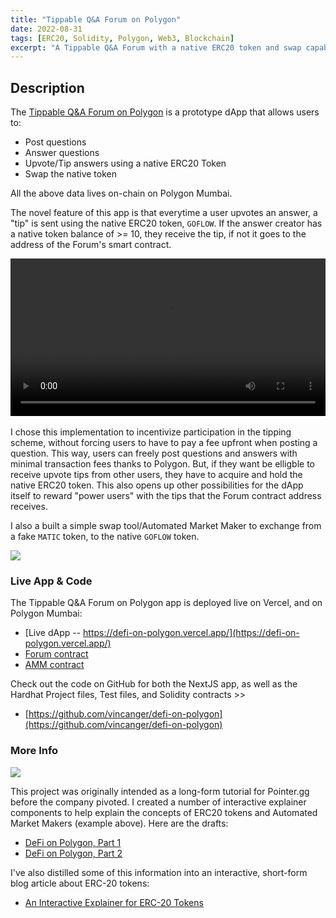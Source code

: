 ```yaml
---
title: "Tippable Q&A Forum on Polygon"
date: 2022-08-31
tags: [ERC20, Solidity, Polygon, Web3, Blockchain]
excerpt: "A Tippable Q&A Forum with a native ERC20 token and swap capabilities"
---
```

## Description

The [Tippable Q&A Forum on Polygon](https://defi-on-polygon.vercel.app/) is a prototype dApp that allows users to:

- Post questions
- Answer questions
- Upvote/Tip answers using a native ERC20 Token
- Swap the native token

All the above data lives on-chain on Polygon Mumbai.

The novel feature of this app is that everytime a user upvotes an answer, a "tip" is sent using the native ERC20 token, `GOFLOW`. If the answer creator has a native token balance of >= 10, they receive the tip, if not it goes to the address of the Forum's smart contract.

<div max-width="100%">
  <video width="100%" controls>
    <source src="https://i.imgur.com/WCTd97y.mp4" type="video/mp4">
  </video>
</div>
<br />
I chose this implementation to incentivize participation in the tipping scheme, without forcing users to have to pay a fee upfront when posting a question. This way, users can freely post questions and answers with minimal transaction fees thanks to Polygon. But, if they want be elligble to receive upvote tips from other users, they have to acquire and hold the native ERC20 token. This also opens up other possibilities for the dApp itself to reward "power users" with the tips that the Forum contract address receives. 

I also a built a simple swap tool/Automated Market Maker to exchange from a fake `MATIC` token, to the native `GOFLOW` token.

<img src="https://i.imgur.com/dk4bxJS.gif">

### Live App & Code

The Tippable Q&A Forum on Polygon app is deployed live on Vercel, and on Polygon Mumbai:
- [Live dApp -- https://defi-on-polygon.vercel.app/](https://defi-on-polygon.vercel.app/)
- [Forum contract](https://mumbai.polygonscan.com/address/0xe872B752389AfA71aB213fF2f038404854cD7b80#code)
- [AMM contract](https://mumbai.polygonscan.com/address/0xC0011Aaa2d7b0C4AD65C83518bc0aA16Ac49E9a2#code)

Check out the code on GitHub for both the NextJS app, as well as the Hardhat Project files, Test files, and Solidity contracts >>
 - [https://github.com/vincanger/defi-on-polygon](https://github.com/vincanger/defi-on-polygon)

### More Info

<img src="`https://i.imgur.com/agrZ564.gif`">

This project was originally intended as a long-form tutorial for Pointer.gg before the company pivoted. I created a number of interactive explainer components to help explain the concepts of ERC20 tokens and Automated Market Makers (example above). Here are the drafts:

- [DeFi on Polygon, Part 1](https://www.notion.so/DeFi-on-Polygon-Part-1-f266d0dc3c4c4295bb5ab0d9301537c3)
- [DeFi on Polygon, Part 2](https://www.notion.so/DeFi-on-Polygon-Part-2-2607411576b64395ac166b0be62b03d1)

I've also distilled some of this information into an interactive, short-form blog article about ERC-20 tokens:

- [An Interactive Explainer for ERC-20 Tokens](https://vincanger.hashnode.dev/an-interactive-explainer-for-erc-20-tokens)